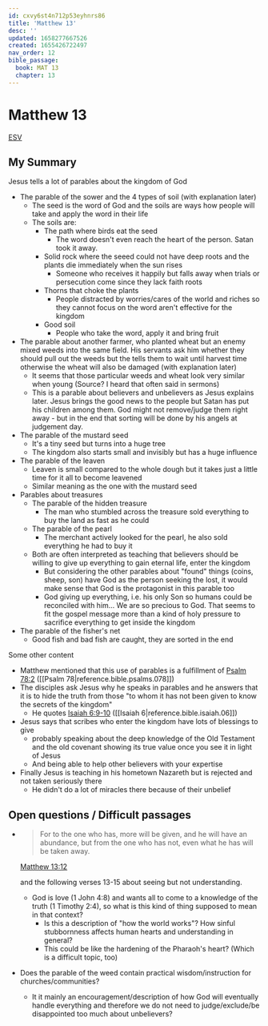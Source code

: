 ```yaml
---
id: cxvy6st4n712p53eyhnrs86
title: 'Matthew 13'
desc: ''
updated: 1658277667526
created: 1655426722497
nav_order: 12
bible_passage:
  book: MAT 13
  chapter: 13
---
```


# Matthew 13

[ESV](https://www.biblegateway.com/passage/?search=Matthew+13&version=ESV)

## My Summary
Jesus tells a lot of parables about the kingdom of God

- The parable of the sower and the 4 types of soil (with explanation later)
  - The seed is the word of God and the soils are ways how people will take and apply the word in their life
  - The soils are:
    - The path where birds eat the seed
      - The word doesn't even reach the heart of the person. Satan took it away.
    - Solid rock where the seeed could not have deep roots and the plants die immediately when the sun rises
      - Someone who receives it happily but falls away when trials or persecution come since they lack faith roots
    - Thorns that choke the plants
      - People distracted by worries/cares of the world and riches so they cannot focus on the word aren't effective
        for the kingdom
    - Good soil
      - People who take the word, apply it and bring fruit
- The parable about another farmer, who planted wheat but an enemy mixed weeds into the same field. His servants ask
  him whether they should pull out the weeds but the tells them to wait until harvest time otherwise the wheat will
  also be damaged (with explanation later)
  - It seems that those particular weeds and wheat look very similar when young (Source? I heard that often said
    in sermons)
  - This is a parable about believers and unbelievers as Jesus explains later. Jesus brings the good news to the people
    but Satan has put his children among them. God might not remove/judge them right away - but in the end that sorting
    will be done by his angels at judgement day.
- The parable of the mustard seed
  - It's a tiny seed but turns into a huge tree
  - The kingdom also starts small and invisibly but has a huge influence
- The parable of the leaven
  - Leaven is small compared to the whole dough but it takes just a little time for it all to become leavened
  - Similar meaning as the one with the mustard seed
- Parables about treasures
  - The parable of the hidden treasure
    - The man who stumbled across the treasure sold everything to buy the land as fast as he could
  - The parable of the pearl
    - The merchant actively looked for the pearl, he also sold everything he had to buy it
  - Both are often interpreted as teaching that believers should be willing to give up everything to gain eternal life,
    enter the kingdom
    - But considering the other parables about "found" things (coins, sheep, son) have God as the person seeking the
      lost, it would make sense that God is the protagonist in this parable too
    - God giving up everything, i.e. his only Son so humans could be reconciled with him... We are so precious to God.
      That seems to fit the gospel message more than a kind of holy pressure to sacrifice everything to get inside the
      kingdom
- The parable of the fisher's net
  - Good fish and bad fish are caught, they are sorted in the end

Some other content
- Matthew mentioned that this use of parables is a fulfillment of
  [Psalm 78:2](https://www.biblegateway.com/passage/?search=Psalm+78%3A2&version=ESV)
  ([[Psalm 78|reference.bible.psalms.078]])
- The disciples ask Jesus why he speaks in parables and he answers that it is to hide the truth from those "to whom it
  has not been given to know the secrets of the kingdom"
    - He quotes [Isaiah 6:9-10](https://www.biblegateway.com/passage/?search=Isaiah+6%3A9-10&version=ESV)
      ([[Isaiah 6|reference.bible.isaiah.06]])
- Jesus says that scribes who enter the kingdom have lots of blessings to give
  - probably speaking about the deep  knowledge of the Old Testament and the old covenant showing its true value once
    you see it in light of Jesus
  - And being able to help other believers with your expertise
- Finally Jesus is teaching in his hometown Nazareth but is rejected and not taken seriously there
  - He didn't do a lot of miracles there because of their unbelief

## Open questions / Difficult passages
- > For to the one who has, more will be given, and he will have an abundance, but from the one who has not, even what
    he has will be taken away.

  [Matthew 13:12](https://www.biblegateway.com/passage/?search=Matthew+13%3A12&version=ESV)

  and the following verses 13-15 about seeing but not understanding.
  - God is love (1 John 4:8) and wants all to come to a knowledge of the truth (1 Timothy 2:4), so what is this kind of
    thing supposed to mean in that context?
    - Is this a description of "how the world works"? How sinful stubbornness affects human hearts and understanding in
      general?
    - This could be like the hardening of the Pharaoh's heart? (Which is a difficult topic, too)
- Does the parable of the weed contain practical wisdom/instruction for churches/communities?
  - It it mainly an encouragement/description of how God will eventually handle everything and therefore we do not
    need to judge/exclude/be disappointed too much about unbelievers?

